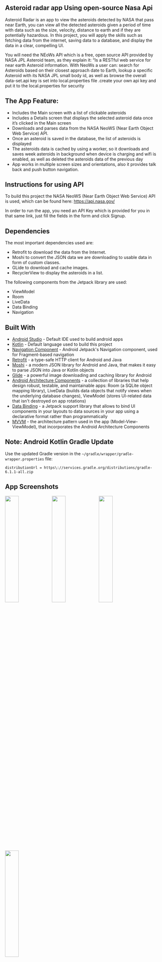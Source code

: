 ## Asteroid radar app Using open-source Nasa Api
Asteroid Radar is an app to view the asteroids detected by NASA that pass near Earth, you can view all the detected asteroids given a period of time with data such as the size, velocity, distance to earth and if they are potentially hazardous. In this project, you will apply the skills such as fetching data from the internet, saving data to a database, and display the data in a clear, compelling UI.

You will need the NEoWs API which is a free, open source API provided by NASA JPL Asteroid team, as they explain it: “Is a RESTful web service for near earth Asteroid information. With NeoWs a user can: search for Asteroids based on their closest approach date to Earth, lookup a specific Asteroid with its NASA JPL small body id, as well as browse the overall data-set.api key is set into local.properties file .create your own api key and put it to the local.properties for security


## The App Feature:
- Includes the Main screen with a list of clickable asteroids
- Includes a Details screen that displays the selected asteroid data once it’s clicked in the Main screen
- Downloads and parses data from the NASA NeoWS (Near Earth Object Web Service) API.
- Once an asteroid is saved in the database, the list of asteroids is displayed
- The asteroids data is cached by using a worker, so it downloads and saves week asteroids in background when device is charging and wifi is enabled, as well as deleted the asteroids data of the previous day
- App works in multiple screen sizes and orientations, also it provides talk back and push button navigation.

## Instructions for using API

To build this project the NASA NeoWS (Near Earth Object Web Service) API is used, which can be found here:
https://api.nasa.gov/

In order to run the app, you need an API Key which is provided for you in that same link, just fill the fields in the form and click Signup.

## Dependencies

The most important dependencies used are:
- Retrofit to download the data from the Internet.
- Moshi to convert the JSON data we are downloading to usable data in form of custom classes.
- GLide to download and cache images.
- RecyclerView to display the asteroids in a list.

The following components from the Jetpack library are used:
- ViewModel
- Room
- LiveData
- Data Binding
- Navigation

## Built With

* [Android Studio](https://developer.android.com/studio) - Default IDE used to build android apps
* [Kotlin](https://kotlinlang.org/) - Default language used to build this project
* [Navigation Component](https://developer.android.com/guide/navigation/navigation-getting-started) - Android Jetpack's Navigation component, used for Fragment-based navigation 
* [Retrofit](https://github.com/square/retrofit) - a type-safe HTTP client for Android and Java
* [Moshi](https://github.com/square/moshi) - a modern JSON library for Android and Java, that makes it easy to parse JSON into Java or Kotlin objects
* [Glide](https://github.com/bumptech/glide) - a powerful image downloading and caching library for Android
* [Android Architecture Components](https://developer.android.com/topic/libraries/architecture) - a collection of libraries that help design robust, testable, and maintainable apps: Room (a SQLite object mapping library), LiveData (builds data objects that notify views when the underlying database changes), ViewModel (stores UI-related data that isn't destroyed on app rotations)
* [Data Binding](https://developer.android.com/topic/libraries/data-binding) - a Jetpack support library that allows  to bind UI components in your layouts to data sources in your app using a declarative format rather than programmatically
* [MVVM](https://developer.android.com/jetpack/guide) - the architecture pattern used in the app (Model-View-ViewModel), that incorporates the Android Architecture Components

## Note: Android Kotlin Gradle Update
Use the updated Gradle version in the `~/gradle/wrapper/gradle-wrapper.properties` file:
```
distributionUrl = https\://services.gradle.org/distributions/gradle-6.1.1-all.zip
```

## App Screenshots

<img src="https://user-images.githubusercontent.com/33599053/106517482-da1d5100-64d8-11eb-8460-00b1714d3edf.png" width=30% height=30%> 
<img src="https://user-images.githubusercontent.com/33599053/106517488-dbe71480-64d8-11eb-9cb9-7e03057577bb.png" width=30% height=30%> 
<img src="https://user-images.githubusercontent.com/33599053/106517491-dc7fab00-64d8-11eb-8ac0-524881e2a52f.png" width=30% height=30%> 
<img src="https://user-images.githubusercontent.com/33599053/106517494-ddb0d800-64d8-11eb-880a-e88bb70599a1.png" width=30% height=30%> 


## Code review from udacity :D 

<img src="https://raw.githubusercontent.com/mdmasum-shuvo/Asteroid-Radar-App/master/ss/Capture1.PNG" > 
<img src="https://raw.githubusercontent.com/mdmasum-shuvo/Asteroid-Radar-App/master/ss/Capture2.PNG" > 
<img src="https://raw.githubusercontent.com/mdmasum-shuvo/Asteroid-Radar-App/master/ss/Capture3.PNG" > 
<img src="https://raw.githubusercontent.com/mdmasum-shuvo/Asteroid-Radar-App/master/ss/Capture4.PNG" > 
<img src="https://raw.githubusercontent.com/mdmasum-shuvo/Asteroid-Radar-App/master/ss/Capture5.PNG" > 
<img src="https://raw.githubusercontent.com/mdmasum-shuvo/Asteroid-Radar-App/master/ss/Capture6.PNG" > 
<img src="https://raw.githubusercontent.com/mdmasum-shuvo/Asteroid-Radar-App/master/ss/Capture7.PNG" > 
<img src="https://raw.githubusercontent.com/mdmasum-shuvo/Asteroid-Radar-App/master/ss/Capture8.PNG" > 
<img src="https://raw.githubusercontent.com/mdmasum-shuvo/Asteroid-Radar-App/master/ss/Capture9.PNG" > 
<img src="https://raw.githubusercontent.com/mdmasum-shuvo/Asteroid-Radar-App/master/ss/Capture10.PNG"> 
<img src="https://raw.githubusercontent.com/mdmasum-shuvo/Asteroid-Radar-App/master/ss/Capture11.PNG"> 
<img src="https://raw.githubusercontent.com/mdmasum-shuvo/Asteroid-Radar-App/master/ss/Capture12.PNG"> 
<img src="https://raw.githubusercontent.com/mdmasum-shuvo/Asteroid-Radar-App/master/ss/Capture13.PNG" > 
<img src="https://raw.githubusercontent.com/mdmasum-shuvo/Asteroid-Radar-App/master/ss/Capture14.PNG" > 




